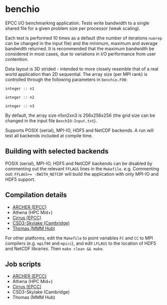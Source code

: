 # benchio
EPCC I/O benchmarking application. Tests write bandwidth to a single shared
file for a given problem size per processor (weak scaling).

Each test is performed 10 times as a default (the number of iterations ```numrep``` can be changed in the input file) and the minimum, maximum and average bandwidth
returned. It is recommended that the maximum bandwidth be considered in most
cases, due to variations in I/O performance from user contention.

Data layout is 3D strided - intended to more closely resemble that of a real
world application than 2D sequential. The array size (per MPI rank) is controlled through the following parameters in
`benchio.F90`:

`integer :: n1 `

`integer :: n2 `

`integer :: n3 `

By default, the array size n1xn2xn3 is 256x256x256 (the grid size can be changed in the input file ```BenchIO-Input.txt```).

Supports POSIX (serial), MPI-IO, HDF5 and NetCDF backends. A run will test all
backends included at compile time.

## Building with selected backends

POSIX (serial), MPI-IO, HDF5 and NetCDF backends can be disabled by commenting
out the relevant `FFLAGS` lines in the `Makefile`. e.g. Commenting out:
`FFLAGS+= -DWITH_NETCDF` will build the application with only MPI-IO and HDF5
support.

## Compilation details

* [ARCHER (EPCC)](build/ARCHER/)
* Athena (HPC Mid+) 
* [Cirrus (EPCC)](build/Cirrus/)
* [CSD3-Skylake (Cambridge)](build/CSD3Skylake/)
* [Thomas (MMM Hub)](build/Thomas/)

For other platforms, edit the `Makefile` to point variables `FC` and `CC` to
MPI compilers (e.g. `mpif90` and `mpicc`), and edit `LFLAGS` to the location of
HDF5 and NetCDF libraries. Then `make clean && make`.

## Job scripts

* [ARCHER (EPCC)](run/ARCHER/)
* Athena (HPC Mid+) 
* [Cirrus (EPCC)](run/Cirrus)
* CSD3-Skylake (Cambridge)
* Thomas (MMM Hub)




